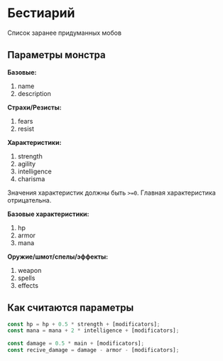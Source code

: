 # Бестиарий

Список заранее придуманных мобов

## Параметры монстра

**Базовые:**

1. name
2. description

**Страхи/Резисты:**

1. fears
2. resist

**Характеристики:**

1. strength
2. agility
3. intelligence
4. charisma

Значения характеристик должны быть ```>=0```. Главная характеристика отрицательна.

**Базовые характеристики:**

1. hp
2. armor
3. mana

**Оружие/шмот/спелы/эффекты:**

1. weapon
2. spells
3. effects

## Как считаются параметры

```js
const hp = hp + 0.5 * strength + [modificators];
const mana = mana + 2 * intelligence + [modificators];

const damage = 0.5 * main + [modificators];
const recive_damage = damage - armor - [modificators];
```
